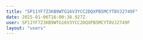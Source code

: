 ```yaml
---
title: "SP11YF7Z3KB9WTG16V3YCC2DQXPB5MCYT8VJ2749F"
date: 2025-01-06T16:00:38.927Z
user: SP11YF7Z3KB9WTG16V3YCC2DQXPB5MCYT8VJ2749F
layout: "users"
---
```

    